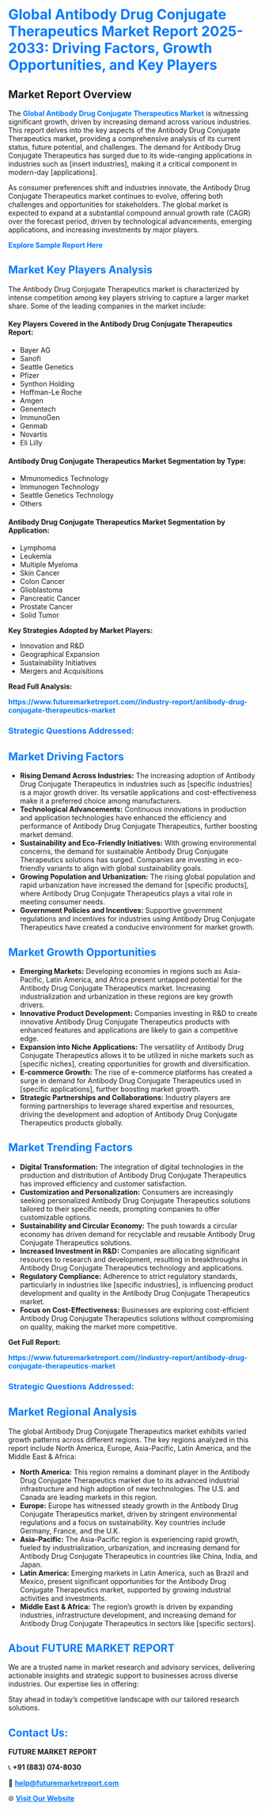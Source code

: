 <h1 style="color: #007BFF;">Global Antibody Drug Conjugate Therapeutics Market Report 2025-2033: Driving Factors, Growth Opportunities, and Key Players</h1>

<section id="overview">
<h2>Market Report Overview</h2>
<p>The <a href="https://www.futuremarketreport.com//industry-report/antibody-drug-conjugate-therapeutics-market" style="color: #007BFF; text-decoration: none;"><strong>Global Antibody Drug Conjugate Therapeutics Market</strong></a> is witnessing significant growth, driven by increasing demand across various industries. This report delves into the key aspects of the Antibody Drug Conjugate Therapeutics market, providing a comprehensive analysis of its current status, future potential, and challenges. The demand for Antibody Drug Conjugate Therapeutics has surged due to its wide-ranging applications in industries such as [insert industries], making it a critical component in modern-day [applications].</p>
<p>As consumer preferences shift and industries innovate, the Antibody Drug Conjugate Therapeutics market continues to evolve, offering both challenges and opportunities for stakeholders. The global market is expected to expand at a substantial compound annual growth rate (CAGR) over the forecast period, driven by technological advancements, emerging applications, and increasing investments by major players.</p>
</section>

<section id="overview">
<p><a href="https://www.futuremarketreport.com//request-sample/reportId=79333" style="color: #007BFF; text-decoration: none;"><strong>Explore Sample Report Here</strong></a></p>
</section>

<section id="key-players">
<h2 style="color: #007BFF;">Market Key Players Analysis</h2>
<p>The Antibody Drug Conjugate Therapeutics market is characterized by intense competition among key players striving to capture a larger market share. Some of the leading companies in the market include:</p>
<h4>Key Players Covered in the Antibody Drug Conjugate Therapeutics Report:</h4>
<ul><li>Bayer AG</li><li>Sanofi</li><li>Seattle Genetics</li><li>Pfizer</li><li>Synthon Holding</li><li>Hoffman-Le Roche</li><li>Amgen</li><li>Genentech</li><li>ImmunoGen</li><li>Genmab</li><li>Novartis</li><li>Eli Lilly</li></ul>
<h4>Antibody Drug Conjugate Therapeutics Market Segmentation by Type:</h4>
<ul><li>Mmunomedics Technology</li><li>Immunogen Technology</li><li>Seattle Genetics Technology</li><li>Others</li></ul>

<h4>Antibody Drug Conjugate Therapeutics Market Segmentation by Application:</h4>
<ul><li>Lymphoma</li><li>Leukemia</li><li>Multiple Myeloma</li><li>Skin Cancer</li><li>Colon Cancer</li><li>Glioblastoma</li><li>Pancreatic Cancer</li><li>Prostate Cancer</li><li>Solid Tumor</li></ul>
<p><strong>Key Strategies Adopted by Market Players:</strong></p>
<ul>
<li>Innovation and R&D</li>
<li>Geographical Expansion</li>
<li>Sustainability Initiatives</li>
<li>Mergers and Acquisitions</li>
</ul>
</section>

<section>
<p><strong>Read Full Analysis: </strong></p><a href="https://www.futuremarketreport.com//industry-report/antibody-drug-conjugate-therapeutics-market" style="color: #007BFF; text-decoration: none;"><strong>https://www.futuremarketreport.com//industry-report/antibody-drug-conjugate-therapeutics-market</strong></a>
<h3 style="color: #007BFF;">Strategic Questions Addressed:</h3>
</section>

<section id="driving-factors">
<h2 style="color: #007BFF;">Market Driving Factors</h2>
<ul>
<li><strong>Rising Demand Across Industries:</strong> The increasing adoption of Antibody Drug Conjugate Therapeutics in industries such as [specific industries] is a major growth driver. Its versatile applications and cost-effectiveness make it a preferred choice among manufacturers.</li>
<li><strong>Technological Advancements:</strong> Continuous innovations in production and application technologies have enhanced the efficiency and performance of Antibody Drug Conjugate Therapeutics, further boosting market demand.</li>
<li><strong>Sustainability and Eco-Friendly Initiatives:</strong> With growing environmental concerns, the demand for sustainable Antibody Drug Conjugate Therapeutics solutions has surged. Companies are investing in eco-friendly variants to align with global sustainability goals.</li>
<li><strong>Growing Population and Urbanization:</strong> The rising global population and rapid urbanization have increased the demand for [specific products], where Antibody Drug Conjugate Therapeutics plays a vital role in meeting consumer needs.</li>
<li><strong>Government Policies and Incentives:</strong> Supportive government regulations and incentives for industries using Antibody Drug Conjugate Therapeutics have created a conducive environment for market growth.</li>
</ul>
</section>

<section id="growth-opportunities">
<h2 style="color: #007BFF;">Market Growth Opportunities</h2>
<ul>
<li><strong>Emerging Markets:</strong> Developing economies in regions such as Asia-Pacific, Latin America, and Africa present untapped potential for the Antibody Drug Conjugate Therapeutics market. Increasing industrialization and urbanization in these regions are key growth drivers.</li>
<li><strong>Innovative Product Development:</strong> Companies investing in R&D to create innovative Antibody Drug Conjugate Therapeutics products with enhanced features and applications are likely to gain a competitive edge.</li>
<li><strong>Expansion into Niche Applications:</strong> The versatility of Antibody Drug Conjugate Therapeutics allows it to be utilized in niche markets such as [specific niches], creating opportunities for growth and diversification.</li>
<li><strong>E-commerce Growth:</strong> The rise of e-commerce platforms has created a surge in demand for Antibody Drug Conjugate Therapeutics used in [specific applications], further boosting market growth.</li>
<li><strong>Strategic Partnerships and Collaborations:</strong> Industry players are forming partnerships to leverage shared expertise and resources, driving the development and adoption of Antibody Drug Conjugate Therapeutics products globally.</li>
</ul>
</section>

<section id="trending-factors">
<h2 style="color: #007BFF;">Market Trending Factors</h2>
<ul>
<li><strong>Digital Transformation:</strong> The integration of digital technologies in the production and distribution of Antibody Drug Conjugate Therapeutics has improved efficiency and customer satisfaction.</li>
<li><strong>Customization and Personalization:</strong> Consumers are increasingly seeking personalized Antibody Drug Conjugate Therapeutics solutions tailored to their specific needs, prompting companies to offer customizable options.</li>
<li><strong>Sustainability and Circular Economy:</strong> The push towards a circular economy has driven demand for recyclable and reusable Antibody Drug Conjugate Therapeutics solutions.</li>
<li><strong>Increased Investment in R&D:</strong> Companies are allocating significant resources to research and development, resulting in breakthroughs in Antibody Drug Conjugate Therapeutics technology and applications.</li>
<li><strong>Regulatory Compliance:</strong> Adherence to strict regulatory standards, particularly in industries like [specific industries], is influencing product development and quality in the Antibody Drug Conjugate Therapeutics market.</li>
<li><strong>Focus on Cost-Effectiveness:</strong> Businesses are exploring cost-efficient Antibody Drug Conjugate Therapeutics solutions without compromising on quality, making the market more competitive.</li>
</ul>
</section>

<section>
<p><strong>Get Full Report: </strong></p><a href="https://www.futuremarketreport.com//industry-report/antibody-drug-conjugate-therapeutics-market" style="color: #007BFF; text-decoration: none;"><strong>https://www.futuremarketreport.com//industry-report/antibody-drug-conjugate-therapeutics-market</strong></a>
<h3 style="color: #007BFF;">Strategic Questions Addressed:</h3>
</section>


<section id="regional-analysis">
<h2 style="color: #007BFF;">Market Regional Analysis</h2>
<p>The global Antibody Drug Conjugate Therapeutics market exhibits varied growth patterns across different regions. The key regions analyzed in this report include North America, Europe, Asia-Pacific, Latin America, and the Middle East & Africa:</p>
<ul>
<li><strong>North America:</strong> This region remains a dominant player in the Antibody Drug Conjugate Therapeutics market due to its advanced industrial infrastructure and high adoption of new technologies. The U.S. and Canada are leading markets in this region.</li>
<li><strong>Europe:</strong> Europe has witnessed steady growth in the Antibody Drug Conjugate Therapeutics market, driven by stringent environmental regulations and a focus on sustainability. Key countries include Germany, France, and the U.K.</li>
<li><strong>Asia-Pacific:</strong> The Asia-Pacific region is experiencing rapid growth, fueled by industrialization, urbanization, and increasing demand for Antibody Drug Conjugate Therapeutics in countries like China, India, and Japan.</li>
<li><strong>Latin America:</strong> Emerging markets in Latin America, such as Brazil and Mexico, present significant opportunities for the Antibody Drug Conjugate Therapeutics market, supported by growing industrial activities and investments.</li>
<li><strong>Middle East & Africa:</strong> The region’s growth is driven by expanding industries, infrastructure development, and increasing demand for Antibody Drug Conjugate Therapeutics in sectors like [specific sectors].</li>
</ul>
</section>

<footer>
<h2 style="color: #007BFF;">About FUTURE MARKET REPORT</h2>
<p>We are a trusted name in market research and advisory services, delivering actionable insights and strategic support to businesses across diverse industries. Our expertise lies in offering:</p>

<p>Stay ahead in today’s competitive landscape with our tailored research solutions.</p>

<h2 style="color: #007BFF;">Contact Us:</h2>
<p><strong>FUTURE MARKET REPORT</strong></p>
<p>📞 <strong>+91 (883) 074-8030</strong></p>
<p>📧 <strong><a href="mailto:help@futuremarketreport.com" style="color: #007BFF;">help@futuremarketreport.com</a></strong></p>
<p>🌐 <strong><a href="https://www.futuremarketreport.com/" style="color: #007BFF;">Visit Our Website</a></strong></p>
</footer>